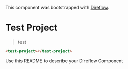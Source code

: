 This component was bootstrapped with [Direflow](https://direflow.io).

# Test Project
> test

```html
<test-project></test-project>
```

Use this README to describe your Direflow Component